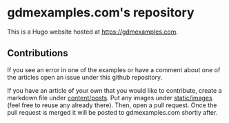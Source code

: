 
# gdmexamples.com's repository

This is a Hugo website hosted at https://gdmexamples.com.

## Contributions
If you see an error in one of the examples or have a comment about one of the articles
open an issue under this github repository.

If you have an article of your own that you would like to contribute, create a markdown
file under [content/posts](https://github.com/johnhaldeman/gdmexamples/tree/master/content/posts). Put any images under [static/images](https://github.com/johnhaldeman/gdmexamples/tree/master/static/images) (feel free to reuse any already there).
Then, open a pull request. Once the pull request is merged it will be posted to gdmexamples.com 
shortly after.

